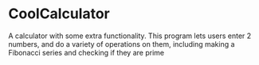 # CoolCalculator
A  calculator with some extra functionality. This program lets users enter 2 numbers, and do a variety of operations on them, including making a Fibonacci series and checking if they are prime
